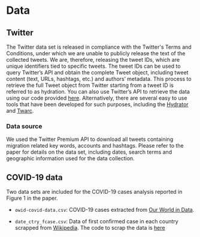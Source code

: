 # Data

## Twitter 

The Twitter data set is released in compliance with the Twitter's Terms and Conditions, under which we are unable to publicly release the text of the collected tweets. We are, therefore, releasing the tweet IDs, which are unique identifiers tied to specific tweets. The tweet IDs can be used to query Twitter’s API and obtain the complete Tweet object, including tweet content (text, URLs, hashtags, etc.) and authors’ metadata. This process to retrieve the full Tweet object from Twitter starting from a tweet ID is referred to as hydration. You can also use Twitter’s API to retrieve the data using our code provided [here](../methods/01_collecting_and_processing_twitter_data/collecting_and_processing_twitter_data.ipynb). Alternatively, there are several easy to use tools that have been developed for such purposes, including the [Hydrator](https://github.com/DocNow/hydrator) and [Twarc](https://github.com/DocNow/twarc).  

### Data source

We used the Twitter Premium API to download all tweets containing migration related key words, accounts and hashtags. Please refer to the paper for details on the data set, including dates, search terms and geographic information used for the data collection.

## COVID-19 data

Two data sets are included for the COVID-19 cases analysis reported in Figure 1 in the paper.

* `owid-covid-data.csv`: COVID-19 cases extracted from [Our World in Data](https://ourworldindata.org).

* `date_ctry_fcase.csv`: Data of first confirmed case in each country scrapped from [Wikipedia](https://en.wikipedia.org/wiki/COVID-19_pandemic_by_country_and_territory). The code to scrap the data is [here](../methods/06_webscrapping/scrapping_dates_wkpdia.R)